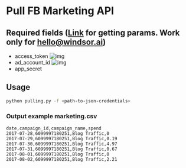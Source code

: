 # Pull FB Marketing API

## Required fields ([Link](https://developers.facebook.com/apps/421332548268571/marketing-api/quickstart/) for getting params. Work only for hello@windsor.ai)
* access_token ![img](http://dl4.joxi.net/drive/2017/09/05/0020/2358/1321270/70/b1e100f6fd.png)
* ad_account_id ![img](http://dl3.joxi.net/drive/2017/09/05/0020/2358/1321270/70/68847ac96b.png)
* app_secret

## Usage
```bash
python pulling.py -f <path-to-json-credentials>
```

### Output example marketing.csv
```csv
date,campaign_id,campaign_name,spend
2017-07-28,6099997180251,Blog Traffic,0
2017-07-29,6099997180251,Blog Traffic,0.19
2017-07-30,6099997180251,Blog Traffic,4.97
2017-07-31,6099997180251,Blog Traffic,0.67
2017-08-01,6099997180251,Blog Traffic,0
2017-08-02,6099997180251,Blog Traffic,2.21
```

